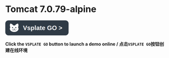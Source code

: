 # Tomcat 7.0.79-alpine

<a href="https://www.vsplate.com/?docker-compose=https://github.com/vsplate/dcenvs/tomcat/7.0.79-alpine"><img alt="VSPLATE GO" src="https://raw.githubusercontent.com/vsplate/images/master/vsgo_btn.png" width="200px"></a>

**Click the `VSPLATE GO` button to launch a demo online / 点击`VSPLATE GO`按钮创建在线环境**